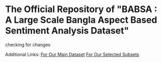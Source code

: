 # The Official Repository of "BABSA : A Large Scale Bangla Aspect Based Sentiment Analysis Dataset"
checking for changes


Additional Links: [For Our Main Dataset](./data/main/info.md) [For Our Selected Subsets](./data/subsets/info.md) 


